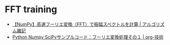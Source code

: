 # FFT training

- [【NumPy】高速フーリエ変換（FFT）で振幅スペクトルを計算 | アルゴリズム雑記](https://algorithm.joho.info/programming/python/numpy-fast-fourier-transform/)
- [Python Numpy SciPyサンプルコード：フーリエ変換処理その１ | org-技術](https://org-technology.com/posts/fft-01.html)
